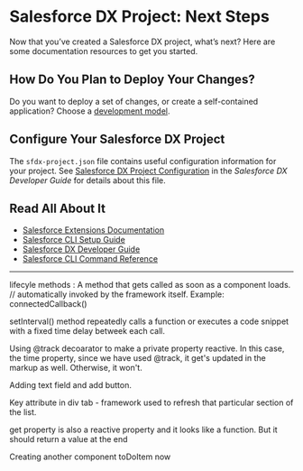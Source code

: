 # Salesforce DX Project: Next Steps

Now that you’ve created a Salesforce DX project, what’s next? Here are some documentation resources to get you started.

## How Do You Plan to Deploy Your Changes?

Do you want to deploy a set of changes, or create a self-contained application? Choose a [development model](https://developer.salesforce.com/tools/vscode/en/user-guide/development-models).

## Configure Your Salesforce DX Project

The `sfdx-project.json` file contains useful configuration information for your project. See [Salesforce DX Project Configuration](https://developer.salesforce.com/docs/atlas.en-us.sfdx_dev.meta/sfdx_dev/sfdx_dev_ws_config.htm) in the _Salesforce DX Developer Guide_ for details about this file.

## Read All About It

- [Salesforce Extensions Documentation](https://developer.salesforce.com/tools/vscode/)
- [Salesforce CLI Setup Guide](https://developer.salesforce.com/docs/atlas.en-us.sfdx_setup.meta/sfdx_setup/sfdx_setup_intro.htm)
- [Salesforce DX Developer Guide](https://developer.salesforce.com/docs/atlas.en-us.sfdx_dev.meta/sfdx_dev/sfdx_dev_intro.htm)
- [Salesforce CLI Command Reference](https://developer.salesforce.com/docs/atlas.en-us.sfdx_cli_reference.meta/sfdx_cli_reference/cli_reference.htm)


-----------------------------------------------------------



lifecyle methods : A method that gets called as soon as a component loads. // automatically invoked by the framework itself.
Example: connectedCallback()

setInterval() method repeatedly calls a function or executes a code snippet with a fixed time delay betweek each call.

Using @track decoarator to make a private property reactive. In this case, the time property, since we have used @track, it get's updated in the markup as well. Otherwise, it won't. 

Adding text field and add button. 

Key attribute in div tab - framework used to refresh that particular section of the list.

get property is also a reactive property and it looks like a function. But it should return a value at the end

Creating another component toDoItem now